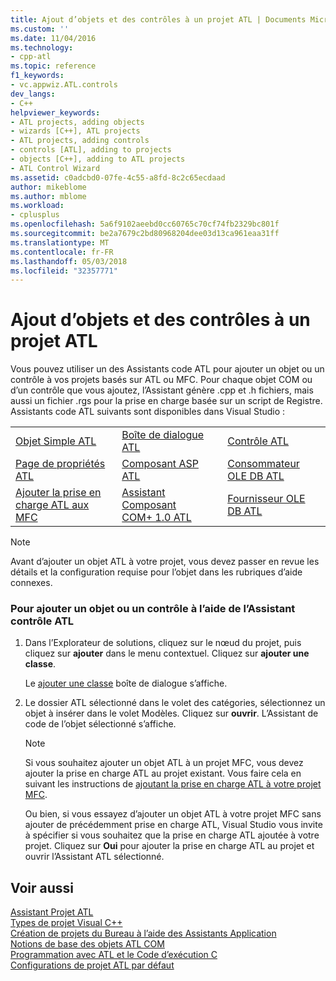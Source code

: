 ```yaml
---
title: Ajout d’objets et des contrôles à un projet ATL | Documents Microsoft
ms.custom: ''
ms.date: 11/04/2016
ms.technology:
- cpp-atl
ms.topic: reference
f1_keywords:
- vc.appwiz.ATL.controls
dev_langs:
- C++
helpviewer_keywords:
- ATL projects, adding objects
- wizards [C++], ATL projects
- ATL projects, adding controls
- controls [ATL], adding to projects
- objects [C++], adding to ATL projects
- ATL Control Wizard
ms.assetid: c0adcbd0-07fe-4c55-a8fd-8c2c65ecdaad
author: mikeblome
ms.author: mblome
ms.workload:
- cplusplus
ms.openlocfilehash: 5a6f9102aeebd0cc60765c70cf74fb2329bc801f
ms.sourcegitcommit: be2a7679c2bd80968204dee03d13ca961eaa31ff
ms.translationtype: MT
ms.contentlocale: fr-FR
ms.lasthandoff: 05/03/2018
ms.locfileid: "32357771"
---
```

# <a name="adding-objects-and-controls-to-an-atl-project"></a>Ajout d’objets et des contrôles à un projet ATL
Vous pouvez utiliser un des Assistants code ATL pour ajouter un objet ou un contrôle à vos projets basés sur ATL ou MFC. Pour chaque objet COM ou d’un contrôle que vous ajoutez, l’Assistant génère .cpp et .h fichiers, mais aussi un fichier .rgs pour la prise en charge basée sur un script de Registre. Assistants code ATL suivants sont disponibles dans Visual Studio :  
  
||||  
|-|-|-|  
|[Objet Simple ATL](../../atl/reference/atl-simple-object-wizard.md)|[Boîte de dialogue ATL](../../atl/reference/atl-dialog-wizard.md)|[Contrôle ATL](../../atl/reference/atl-control-wizard.md)|  
|[Page de propriétés ATL](../../atl/reference/atl-property-page-wizard.md)|[Composant ASP ATL](../../atl/reference/atl-active-server-page-component-wizard.md)|[Consommateur OLE DB ATL](../../atl/reference/atl-ole-db-consumer-wizard.md)|  
|[Ajouter la prise en charge ATL aux MFC](../../mfc/reference/adding-atl-support-to-your-mfc-project.md)|[Assistant Composant COM+ 1.0 ATL](../../atl/reference/atl-com-plus-1-0-component-wizard.md)|[Fournisseur OLE DB ATL](../../atl/reference/atl-ole-db-provider-wizard.md)|  
  
> [!NOTE]
>  Avant d’ajouter un objet ATL à votre projet, vous devez passer en revue les détails et la configuration requise pour l’objet dans les rubriques d’aide connexes.  
  
### <a name="to-add-an-object-or-a-control-using-the-atl-control-wizard"></a>Pour ajouter un objet ou un contrôle à l’aide de l’Assistant contrôle ATL  
  
1.  Dans l’Explorateur de solutions, cliquez sur le nœud du projet, puis cliquez sur **ajouter** dans le menu contextuel. Cliquez sur **ajouter une classe**.  
  
     Le [ajouter une classe](../../ide/add-class-dialog-box.md) boîte de dialogue s’affiche.  
  
2.  Le dossier ATL sélectionné dans le volet des catégories, sélectionnez un objet à insérer dans le volet Modèles. Cliquez sur **ouvrir**. L’Assistant de code de l’objet sélectionné s’affiche.  
  
    > [!NOTE]
    >  Si vous souhaitez ajouter un objet ATL à un projet MFC, vous devez ajouter la prise en charge ATL au projet existant. Vous faire cela en suivant les instructions de [ajoutant la prise en charge ATL à votre projet MFC](../../mfc/reference/adding-atl-support-to-your-mfc-project.md).  
  
     Ou bien, si vous essayez d’ajouter un objet ATL à votre projet MFC sans ajouter de précédemment prise en charge ATL, Visual Studio vous invite à spécifier si vous souhaitez que la prise en charge ATL ajoutée à votre projet. Cliquez sur **Oui** pour ajouter la prise en charge ATL au projet et ouvrir l’Assistant ATL sélectionné.  
  
## <a name="see-also"></a>Voir aussi  
 [Assistant Projet ATL](../../atl/reference/atl-project-wizard.md)   
 [Types de projet Visual C++](../../ide/visual-cpp-project-types.md)   
 [Création de projets du Bureau à l’aide des Assistants Application](../../ide/creating-desktop-projects-by-using-application-wizards.md)   
 [Notions de base des objets ATL COM](../../atl/fundamentals-of-atl-com-objects.md)   
 [Programmation avec ATL et le Code d’exécution C](../../atl/programming-with-atl-and-c-run-time-code.md)   
 [Configurations de projet ATL par défaut](../../atl/reference/default-atl-project-configurations.md)

